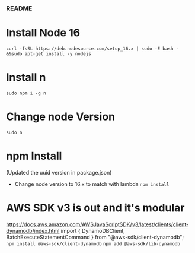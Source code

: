 ### README ###

# Install Node 16 #
`curl -fsSL https://deb.nodesource.com/setup_16.x | sudo -E bash - &&sudo apt-get install -y nodejs`

# Install n #
`sudo npm i -g n`

# Change node Version #
`sudo n`

# npm Install # 
  (Updated the uuid version in package.json)
- Change node version to 16.x to match with lambda
`npm install`


# AWS SDK v3 is out and it's modular
  https://docs.aws.amazon.com/AWSJavaScriptSDK/v3/latest/clients/client-dynamodb/index.html
  import { DynamoDBClient, BatchExecuteStatementCommand } from "@aws-sdk/client-dynamodb";
`npm install @aws-sdk/client-dynamodb`
`npm add @aws-sdk/lib-dynamodb`